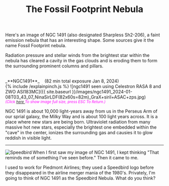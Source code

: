 ﻿---
layout: post
title:  The Fossil Footprint Nebula
categories: nebula 
tags: ngc1491
excerpt_separator: <!--endSummary-->
---
  
Here's an image of NGC 1491 (also designated Sharpless Sh2-206), a faint emission nebula that has an interesting shape.  Some sources give it the name Fossil Footprint nebula.
  
<!--endSummary-->

Radiation pressure and stellar winds from the brightest star within the nebula has cleared a cavity in the gas clouds and is eroding them to form the surrounding prominent columns and pillars.

<br>
_**NGC1491**_  &nbsp;&nbsp; (82 min total exposure Jan 8, 2024)<br>
{% include /explainpinch.js %}
![ngc1491 seen using Celestron RASA 8 and ZWO ASI183MC]({{ site.baseurl }}/images/ngc1491_2024-01-08T03_43_07_NinaSirLDF(82x60s=82m)_GraX+siril+ASAC+zps.jpg)
<br>
<i><small><font color = "magenta" > (Click
<a href = "{{ site.baseurl }}/images/ngc1491_2024-01-08T03_43_07_NinaSirLDF(82x60s=82m)_GraX+siril+ASAC+zps.jpg">here </a>
To show image full size, press ESC To Return.)</font></small></i>
<br>

NGC 1491 is about 10,000 light-years away from us in the Perseus Arm of our sprial galaxy, the Milky Way and is about 100 light years across.  It is a place where new stars are being born. Ultraviolet radiation from many massive hot new stars, especially the brightest one embedded within the "cave" in the center, ionizes the surrounding gas and causies it to glow reddish in visible light.  

---

<img src = "{{ site.baseurl }}/images/Speedbird.jpg"
alt = "Speedbird"
align=left
/>
When I first saw my image of NGC 1491, I kept thinking "That reminds me of something I've seen before."  Then it came to me.

I used to work for Piedmont Airlines; they used a Speedbird logo before they disappeared in the airline merger mania of the 1980's. Privately, I'm going to think of NGC 1491 as the Speedbird Nebula.  What do you think? 

